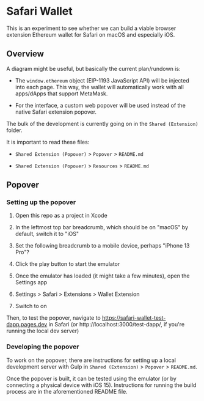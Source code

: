 # Safari Wallet

This is an experiment to see whether we can build a viable browser extension Ethereum wallet for Safari on macOS and especially iOS.

## Overview

A diagram might be useful, but basically the current plan/rundown is:

- The `window.ethereum` object (EIP-1193 JavaScript API) will be injected into each page. This way, the wallet will automatically work with all apps/dApps that support MetaMask.

- For the interface, a custom web popover will be used instead of the native Safari extension popover.

The bulk of the development is currently going on in the `Shared (Extension)` folder.

It is important to read these files:

- `Shared Extension (Popover)` > `Popover` > `README.md`

- `Shared Extension (Popover)` > `Resources` > `README.md`

## Popover

### Setting up the popover

1. Open this repo as a project in Xcode

2. In the leftmost top bar breadcrumb, which should be on "macOS" by default, switch it to "iOS"

3. Set the following breadcrumb to a mobile device, perhaps "iPhone 13 Pro"?

4. Click the play button to start the emulator

5. Once the emulator has loaded (it might take a few minutes), open the Settings app

6. Settings > Safari > Extensions > Wallet Extension

7. Switch to on

Then, to test the popover, navigate to https://safari-wallet-test-dapp.pages.dev in Safari (or http://localhost:3000/test-dapp/, if you're running the local dev server)

### Developing the popover

To work on the popover, there are instructions for setting up a local development server with Gulp in `Shared (Extension)` > `Popover` > `README.md`.

Once the popover is built, it can be tested using the emulator (or by connecting a physical device with iOS 15). Instructions for running the build process are in the aforementioned README file.
